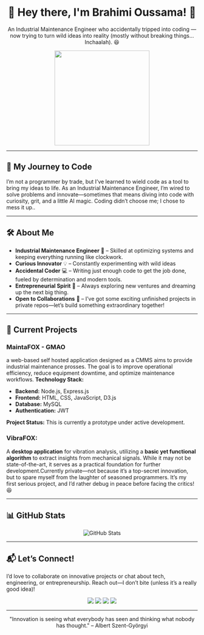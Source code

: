 <h1 align="center">🚀 Hey there, I'm Brahimi Oussama! 👋</h1>
<p align="center">An Industrial Maintenance Engineer who accidentally tripped into coding — now trying to turn wild ideas into reality (mostly without breaking things... Inchaalah). 😆</p>
<p align="center">
  <img src="https://media.giphy.com/media/lzZBZB6PCfzhV4B3Xq/giphy.gif?cid=ecf05e47i1m5w0h902vb0tsrc4ebathszsmez2dwzbbrxpa9&ep=v1_gifs_related&rid=giphy.gif&ct=g" width="250" />
</p>

---

## 🌟 My Journey to Code
I’m not a programmer by trade, but I’ve learned to wield code as a tool to bring my ideas to life. As an Industrial Maintenance Engineer, I’m wired to solve problems and innovate—sometimes that means diving into code with curiosity, grit, and a little AI magic. Coding didn’t choose me; I chose to mess it up..

---

## 🛠️ About Me
- **Industrial Maintenance Engineer** 🔧 – Skilled at optimizing systems and keeping everything running like clockwork.
- **Curious Innovator** 💡 – Constantly experimenting with wild ideas
- **Accidental Coder** 💻 – Writing just enough code to get the job done, fueled by determination and modern tools.
- **Entrepreneurial Spirit** 🚀 – Always exploring new ventures and dreaming up the next big thing.
- **Open to Collaborations** 🤝 – I’ve got some exciting unfinished projects in private repos—let’s build something extraordinary together!

---

## 🚧 Current Projects
### MaintaFOX - GMAO
a web-based self hosted application designed as a CMMS aims to provide industrial maintenance prosses. The goal is to improve operational efficiency, reduce equipment downtime, and optimize maintenance workflows.
**Technology Stack:**
*   **Backend:** Node.js, Express.js
*   **Frontend:** HTML, CSS, JavaScript, D3.js
*   **Database:** MySQL
*   **Authentication:** JWT

**Project Status:** This is currently a prototype under active development.


### VibraFOX:
A **desktop application** for vibration analysis, utilizing a **basic yet functional algorithm** to extract insights from mechanical signals. While it may not be state-of-the-art, it serves as a practical foundation for further development.Currently private—not because it’s a top-secret innovation, but to spare myself from the laughter of seasoned programmers. It’s my first serious project, and I’d rather debug in peace before facing the critics! 😆

---

## 📊 GitHub Stats
<p align="center">
  <img src="https://github-readme-stats.vercel.app/api?username=oussasz&show_icons=true&theme=radical" alt="GitHub Stats" />
</p>

---

## 📬 Let’s Connect!
I’d love to collaborate on innovative projects or chat about tech, engineering, or entrepreneurship. Reach out—I don’t bite (unless it’s a really good idea)!
<p align="center">
  <a href="https://github.com/oussasz"><img src="https://img.shields.io/badge/GitHub-My Code-black?style=for-the-badge&logo=github" /></a>
  <a href="https://x.com/Oussasz"><img src="https://img.shields.io/badge/Twitter-@Oussasz-1DA1F2?style=for-the-badge&logo=twitter" /></a>
  <a href="https://www.linkedin.com/in/oussasz/"><img src="https://img.shields.io/badge/LinkedIn-@Oussasz-0077B5?style=for-the-badge&logo=linkedin" /></a>
  <a href="https://facebook.com/Oussasz"><img src="https://img.shields.io/badge/Facebook-@Oussasz-1877F2?style=for-the-badge&logo=facebook" /></a>
</p>

---

<p align="center">"Innovation is seeing what everybody has seen and thinking what nobody has thought." – Albert Szent-Györgyi</p>
